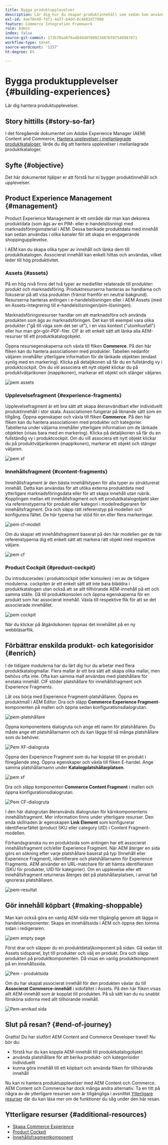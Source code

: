 ```yaml
---
title: Bygga produktupplevelser
description: Lär dig hur du skapar produktinnehåll som sedan kan användas i olika kanaler för att skapa en engagerande shoppingupplevelse.
exl-id: 4ae70e40-fdf1-4a37-b4dd-0c4882d77908
feature: Commerce Integration Framework
role: Admin
index: false
source-git-commit: 173b70aa6f9ad848d0f80923407bf07540987071
workflow-type: tm+mt
source-wordcount: '1157'
ht-degree: 0%

---
```


# Bygga produktupplevelser {#building-experiences}

Lär dig hantera produktupplevelser.

## Story hittills {#story-so-far}

I det föregående dokumentet om Adobe Experience Manager (AEM) Content and Commerce, [Hantera upplevelser i mellanlagrade produktkataloger](staged-catalog.md), lärde du dig att hantera upplevelser i mellanlagrade produktkataloger.

## Syfte {#objective}

Det här dokumentet hjälper er att förstå hur ni bygger produktinnehåll och upplevelser.

## Product Experience Management {#management}

Product Experience Management är ett område där man kan dekorera produktdata (som ägs av en PIM- eller e-handelslösning) med marknadsföringsmaterial i AEM. Dessa berikade produktdata med innehåll kan sedan användas i olika kanaler för att skapa en engagerande shoppingupplevelse.

I AEM kan du skapa olika typer av innehåll och länka dem till produktkatalogen. Associerat innehåll kan enkelt hittas och användas, vilket leder till hög produktivitet.

### Assets {#assets}

På en hög nivå finns det två typer av mediefiler relaterade till produkter: produkt och marknadsföring. Produktresurserna hanteras av handlarna och fokuserar på att visa produkten (främst framför en neutral bakgrund). Resurserna hanteras antingen i e-handelslösningen eller i AEM Assets (med en Assets-integrering till e-handelslösningen/pim-lösningen).

Marknadsföringsresurser handlar om att marknadsföra och använda produkten som ägs av marknadsföringen. Det kan till exempel vara olika produkter (&quot;gå till väga som det ser ut&quot;), i en viss kontext (&quot;utomhusfall&quot;) eller hur man gör-gör-PDF-filer. CIF är ett enkelt sätt att länka alla AEM-resurser till ett produktkatalogobjekt.

Öppna resursegenskaperna och växla till fliken **Commerce**. På den här fliken kan du hantera associationen med produkter. Tabellen nedanför väljaren innehåller ytterligare information för de länkade objekten (endast synlig med en markering). Klicka på detaljikonen så får du en fullständig vy i produktcockpit. Om du vill associera ett nytt objekt klickar du på produktväljarikonen (mappikonen), markerar ett objekt och stänger väljaren.

![pem assets](assets/pem-assets.png)

### Upplevelsefragment {#experience-fragments}

Upplevelsefragment är ett bra sätt att skapa återanvändbart eller individuellt produktinnehåll i stor skala. Associationen fungerar på liknande sätt som en tillgång. Öppna egenskaper och växla till fliken **Commerce**. På den här fliken kan du hantera associationen med produkter och kategorier. Tabellerna under väljarna innehåller ytterligare information om de länkade objekten (visas bara med en markering). Klicka på detaljikonen så får du en fullständig vy i produktcockpit. Om du vill associera ett nytt objekt klickar du på produktväljarikonen (mappikonen), markerar ett objekt och stänger väljaren.

![pem xf](assets/pem-xf.png)

### Innehållsfragment {#content-fragments}

Innehållsfragment är den bästa innehållstypen för alla typer av strukturerat innehåll. Detta kan användas för att utöka externa produktdata med ytterligare marknadsföringsdata eller för att skapa innehåll utan rubrik. Kopplingen mellan ett innehållsfragment och ett produktkatalogobjekt sker via referenstyperna för produkt eller kategori i modellredigeraren för innehållsfragment. Dra och släpp rätt referenstyp på modellen och konfigurera fältet. De här typerna har stöd för en eller flera markeringar.

![pem cf-modell](assets/pem-cf-model.png)

Om du skapar ett innehållsfragment baserat på den här modellen ger de här referenstyperna dig ett enkelt sätt att markera rätt objekt med respektive väljare.

![pem cf](assets/pem-cf.png)

### Product Cockpit {#product-cockpit}

Du introducerades i produktcockpit (eller konsolen) i en av de tidigare modulerna. cockpiten är ett enkelt sätt att inte bara bläddra i produktkatalogen utan också att se allt tillhörande AEM-innehåll på ett och samma ställe. Gå till produktkonsolen och öppna egenskaperna för en produkt som har associerat innehåll. Växla till respektive flik för att se det associerade innehållet.

![pem cockpit](assets/pem-cockpit.png)

När du klickar på åtgärdsikonen öppnas det innehållet på en ny webbläsarflik.

## Förbättrar enskilda produkt- och kategorisidor {#enrich}

I de tidigare modulerna har du lärt dig hur du arbetar med flera produktkatalogmallar. Flera mallar är ett bra sätt att skapa olika mallar, men behövs ofta inte. Ofta kan samma mall användas med platshållare för enstaka innehåll. CIF stöder platshållare för innehållsfragment och Experience Fragments.

Låt oss börja med Experience Fragment-platshållaren. Öppna en produktmall i AEM Editor. Dra och släpp **Commerce Experience Fragment**-komponenten på mallen och öppna sedan konfigurationsdialogrutan.

![pem-platshållare](assets/pem-placeholder.png)

Öppna komponentens dialogruta och ange ett namn för platshållaren. Du måste ange ett platshållarnamn och du kan lägga till så många platshållare som du behöver.

![Pem XF-dialogruta](assets/pem-dialog-xf.png)

Öppna den Experience Fragment som du har kopplat till en produkt i föregående steg. Öppna egenskaper och växla till fliken E-handel. Ange samma platshållarnamn under **Katalogplatshållarplatsen**.

![pem xf](assets/pem-xf.png)

Dra och släpp komponenten **Commerce Content Fragment** i mallen och öppna konfigurationsdialogrutan.

![Pem CF-dialogruta](assets/pem-dialog-cf.png)

I den här dialogrutan återanvänds dialogrutan för kärnkomponentens innehållsfragment. Mer information finns under ytterligare resurser. Den enda skillnaden är egenskapen **Link Element** som konfigurerar identifierarfältet (product SKU eller category UID) i Content Fragment-modellen.

Förhandsgranska nu en produktsida som antingen har ett associerat innehållsfragment och/eller Experience Fragment. När AEM återger en sida görs en sökning efter varje platshållare baserat på typ (Innehåll eller Experience Fragment), identifierare och platshållarnamn för Experience Fragments. AEM använder en URL-matchare för att hämta identifieraren (SKU för produkter, UID för kategorier). Om en upplevelse eller ett innehållsfragment returneras återges det på platshållarplatsen, i annat fall ignoreras platshållaren.

![pem-resultat](assets/pem-result.png)

## Gör innehåll köpbart {#making-shoppable}

Man kan också göra en vanlig AEM-sida mer tillgänglig genom att lägga in handelskomponenter. Skapa en innehållssida i AEM och öppna den tomma sidan i redigeraren.

![pem empty page](assets/pem-page-empty.png)

Först drar och släpper du en produktdetaljkomponent på sidan. Gå sedan till Assets sidopanel, byt till produkter och välj en produkt. Dra och släpp produkten på produktkomponenten. Då visas en vanlig produktkomponent på en innehållssida.

![Pem - produktsida](assets/pem-page-product.png)

Om du har skapat associerat innehåll för den produkten växlar du till **Associerat Commerce-innehåll** i sidofältet i Assets. På den här fliken visas allt AEM-innehåll som är kopplat till produkten. På så sätt kan du nu snabbt försköna sidorna med allt tillhörande innehåll.

![Pem-anrikad sida](assets/pem-page-enriched.png)

## Slut på resan? {#end-of-journey}

Grattis! Du har slutfört AEM Content and Commerce Developer travel! Nu bör du:

* förstå hur du kan koppla AEM-innehåll till produktkatalogobjekt
* använda platshållare för att berika produkt- och kategorisidor individuellt
* kunna göra innehåll till ett köpbart och använda fliken för tillhörande innehåll

Nu kan ni hantera produktupplevelser med AEM Content och Commerce. AEM Content och Commerce har dock många andra alternativ. Ta en titt på några av de ytterligare resurser som är tillgängliga i avsnittet [Ytterligare resurser](#additional-resources) där du kan läsa mer om de funktioner du såg under den här resan.

## Ytterligare resurser {#additional-resources}

* [Skapa Commerce Experience](/help/commerce-cloud/authoring/authoring-commerce-experiences.md)
* [Product Cockpit](/help/commerce-cloud/authoring/product-cockpit.md)
* [Innehållsfragmentkomponent](https://experienceleague.adobe.com/docs/experience-manager-core-components/using/wcm-components/content-fragment-component.html?lang=sv-SE)
